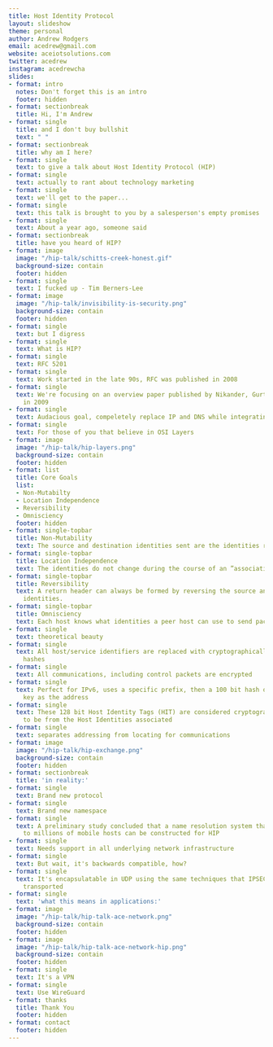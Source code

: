 ```yaml
---
title: Host Identity Protocol
layout: slideshow
theme: personal
author: Andrew Rodgers
email: acedrew@gmail.com
website: aceiotsolutions.com
twitter: acedrew
instagram: acedrewcha
slides:
- format: intro
  notes: Don't forget this is an intro
  footer: hidden
- format: sectionbreak
  title: Hi, I'm Andrew
- format: single
  title: and I don't buy bullshit
  text: " "
- format: sectionbreak
  title: why am I here?
- format: single
  text: to give a talk about Host Identity Protocol (HIP)
- format: single
  text: actually to rant about technology marketing
- format: single
  text: we'll get to the paper...
- format: single
  text: this talk is brought to you by a salesperson's empty promises
- format: single
  text: About a year ago, someone said
- format: sectionbreak
  title: have you heard of HIP?
- format: image
  image: "/hip-talk/schitts-creek-honest.gif"
  background-size: contain
  footer: hidden
- format: single
  text: I fucked up - Tim Berners-Lee
- format: image
  image: "/hip-talk/invisibility-is-security.png"
  background-size: contain
  footer: hidden
- format: single
  text: but I digress
- format: single
  text: What is HIP?
- format: single
  text: RFC 5201
- format: single
  text: Work started in the late 90s, RFC was published in 2008
- format: single
  text: We're focusing on an overview paper published by Nikander, Gurtov and Henderson
    in 2009
- format: single
  text: Audacious goal, compeletely replace IP and DNS while integrating IPv6
- format: single
  text: For those of you that believe in OSI Layers
- format: image
  image: "/hip-talk/hip-layers.png"
  background-size: contain
  footer: hidden
- format: list
  title: Core Goals
  list:
  - Non-Mutabilty
  - Location Independence
  - Reversibility
  - Omnisciency
  footer: hidden
- format: single-topbar
  title: Non-Mutability
  text: The source and destination identities sent are the identities received.
- format: single-topbar
  title: Location Independence
  text: The identities do not change during the course of an ”association”.
- format: single-topbar
  title: Reversibility
  text: A return header can always be formed by reversing the source and destination
    identities.
- format: single-topbar
  title: Omnisciency
  text: Each host knows what identities a peer host can use to send packets to it.
- format: single
  text: theoretical beauty
- format: single
  text: All host/service identifiers are replaced with cryptographically verifiable
    hashes
- format: single
  text: All communications, including control packets are encrypted
- format: single
  text: Perfect for IPv6, uses a specific prefix, then a 100 bit hash of the host
    key as the address
- format: single
  text: These 128 bit Host Identity Tags (HIT) are considered cryptographically verifiable
    to be from the Host Identities associated
- format: single
  text: separates addressing from locating for communications
- format: image
  image: "/hip-talk/hip-exchange.png"
  background-size: contain
  footer: hidden
- format: sectionbreak
  title: 'in reality:'
- format: single
  text: Brand new protocol
- format: single
  text: Brand new namespace
- format: single
  text: A preliminary study concluded that a name resolution system that scales up
    to millions of mobile hosts can be constructed for HIP
- format: single
  text: Needs support in all underlying network infrastructure
- format: single
  text: But wait, it's backwards compatible, how?
- format: single
  text: It's encapsulatable in UDP using the same techniques that IPSEC is currently
    transported
- format: single
  text: 'what this means in applications:'
- format: image
  image: "/hip-talk/hip-talk-ace-network.png"
  background-size: contain
  footer: hidden
- format: image
  image: "/hip-talk/hip-talk-ace-network-hip.png"
  background-size: contain
  footer: hidden
- format: single
  text: It's a VPN
- format: single
  text: Use WireGuard
- format: thanks
  title: Thank You
  footer: hidden
- format: contact
  footer: hidden
---
```


